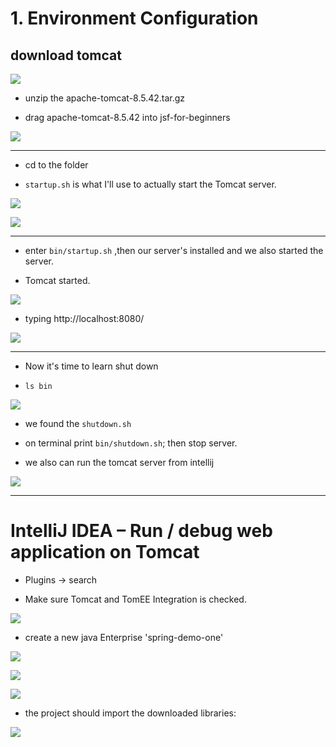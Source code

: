 # 1. Environment Configuration

## download tomcat

![](img/1.png)

- unzip the apache-tomcat-8.5.42.tar.gz

- drag apache-tomcat-8.5.42 into jsf-for-beginners

![](img/2.png)

---

- cd to the folder

- `startup.sh`  is what I'll use to actually start the Tomcat server.

![](img/3.png)

![](img/4.png)

---

- enter `bin/startup.sh` ,then our server's installed and we also started the server.

- Tomcat started.

![](img/5.png)

- typing http://localhost:8080/

![](img/6.png)

---

- Now it's time to learn shut down

- `ls bin`

![](img/7.png)

- we found the `shutdown.sh`

- on terminal print `bin/shutdown.sh`; then stop server.

- we also can run the tomcat server from intellij 

![](img/8.png)



---

# IntelliJ IDEA – Run / debug web application on Tomcat

- Plugins -> search 

- Make sure Tomcat and TomEE Integration is checked.

![](img/9.png)

- create a new java Enterprise 'spring-demo-one'

![](img/11.png)

![](img/10.png)

![](img/12.png)


- the project should import the downloaded libraries:

![](img/13.png)
